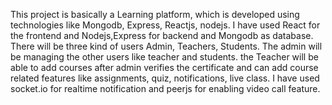 This project is basically a Learning platform, which is developed using technologies like Mongodb, Express, Reactjs, nodejs.
I have used React for the frontend and Nodejs,Express for backend and Mongodb as database.
There will be three kind of users Admin, Teachers, Students. 
The admin will be managing the other users like teacher and students.
the Teacher will be able to add courses after admin verifies the certificate and can add course related features like assignments, quiz, notifications, live class.
I have used socket.io for realtime notification and peerjs for enabling video call feature.
